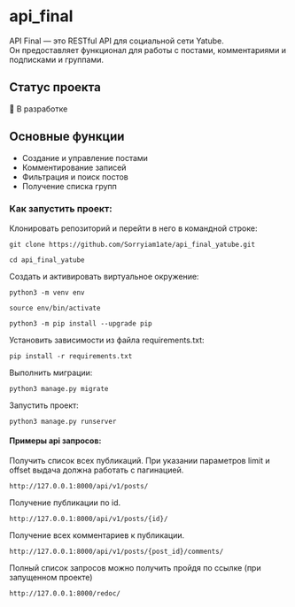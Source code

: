 # api_final
API Final — это RESTful API для социальной сети Yatube.  
Он предоставляет функционал для работы с постами, комментариями и подписками и группами.


## Статус проекта
🚀 В разработке


## Основные функции
- Создание и управление постами
- Комментирование записей
- Фильтрация и поиск постов
- Получение списка групп


### Как запустить проект:

Клонировать репозиторий и перейти в него в командной строке:

```
git clone https://github.com/Sorryiam1ate/api_final_yatube.git
```

```
cd api_final_yatube
```

Cоздать и активировать виртуальное окружение:

```
python3 -m venv env
```

```
source env/bin/activate
```

```
python3 -m pip install --upgrade pip
```

Установить зависимости из файла requirements.txt:

```
pip install -r requirements.txt
```

Выполнить миграции:

```
python3 manage.py migrate
```

Запустить проект:

```
python3 manage.py runserver
```

#### Примеры api запросов:

Получить список всех публикаций. При указании параметров limit и offset выдача должна работать с пагинацией.

```
http://127.0.0.1:8000/api/v1/posts/
```

Получение публикации по id.

```
http://127.0.0.1:8000/api/v1/posts/{id}/
```

Получение всех комментариев к публикации.

```
http://127.0.0.1:8000/api/v1/posts/{post_id}/comments/
```

Полный список запросов можно получить пройдя по ссылке (при запущенном проекте)

```
http://127.0.0.1:8000/redoc/
```